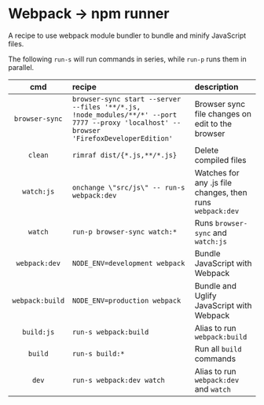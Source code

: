 # Webpack → npm runner

A recipe to use webpack module bundler to bundle and minify JavaScript files.

The following `run-s` will run commands in series, while `run-p` runs them in parallel.

| cmd | recipe | description |
|:---:|:---|:---|
| `browser-sync` |  `browser-sync start --server --files '**/*.js, !node_modules/**/*' --port 7777 --proxy 'localhost' --browser 'FirefoxDeveloperEdition'` | Browser sync file changes on edit to the browser |
| `clean` | `rimraf dist/{*.js,**/*.js}` | Delete compiled files |
| `watch:js` | `onchange \"src/js\" -- run-s webpack:dev` | Watches for any .js file changes, then runs `webpack:dev` |
| `watch` | `run-p browser-sync watch:*` | Runs `browser-sync` and `watch:js` |
| `webpack:dev` | `NODE_ENV=development webpack` | Bundle JavaScript with Webpack |
| `webpack:build` | `NODE_ENV=production webpack` | Bundle and Uglify JavaScript with Webpack |
| `build:js` | `run-s webpack:build` | Alias to run  `webpack:build` |
| `build` | `run-s build:*` | Run all `build` commands |
| `dev` | `run-s webpack:dev watch` |  Alias to run `webpack:dev` and `watch` |
